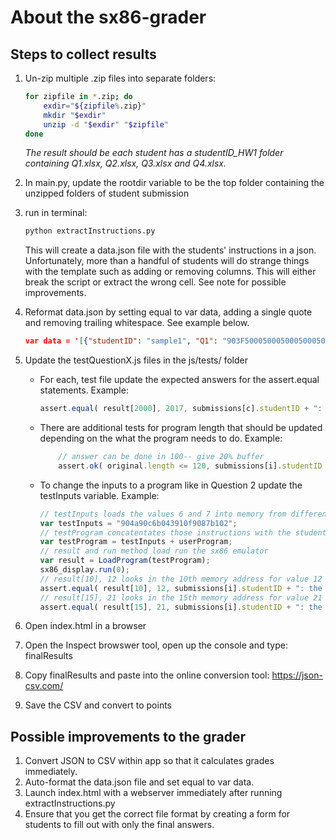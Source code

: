 # About the sx86-grader


## Steps to collect results

1. Un-zip multiple .zip files into separate folders:

    ```bash
    for zipfile in *.zip; do
        exdir="${zipfile%.zip}"
        mkdir "$exdir"
        unzip -d "$exdir" "$zipfile"
    done
    ```  
    *The result should be each student has a studentID_HW1 folder containing Q1.xlsx, Q2.xlsx, Q3.xlsx and Q4.xlsx.*  


2. In main.py, update the rootdir variable to be the top folder containing the unzipped folders of student submission

3. run in terminal:
    ```bash
    python extractInstructions.py
    ```
    This will create a data.json file with the students' instructions in a json. Unfortunately, more than a handful of students will do strange things with the template such as adding or removing columns. This will either break the script or extract the wrong cell. See note for possible improvements. 

4. Reformat data.json by setting equal to var data, adding a single quote and removing trailing whitespace. See example below.
    ```json
    var data = '[{"studentID": "sample1", "Q1": "903F50005000500050005000B0000000", "Q2": "900A904F908490C3B002B043900A904F9100C080C0C15082510351035103B002B0440000", "Q3": "90049043908690C29101B1001004B1011004B1021004B10390019042908390C4C000C041C082C0C3A10091418045403A50041005203560835002905EB0400000", "Q4": "901B9043B0409003C000904790808002403C90818002403C90828002403C90828002403C90848002403C90858002403C90868002403C6001202590D6B0C00000"}, {"studentID": "sample2", "Q1": "9000904090a090ff5003100180423023b0000000", "Q2": "90019042908a90cfb080b0c1c002c043910091425000b080500110048105302bb0c00000", "Q3": "90019042b00190029045b00190039047b00190049041b0019101c0049142c045908090c050c01002808130319103c0049144c045600150c0901eb0030000", "Q4": "900b9043b0409043c001908790d690408040403d90418040403d90428040403d90438040403d90448040403d90458040403d90468040403d60022026b0c10000"}]'
    ```

5. Update the testQuestionX.js files in the js/tests/ folder
    * For each, test file update the expected answers for the assert.equal statements. Example:  
      ```javascript
      assert.equal( result[2000], 2017, submissions[c].studentID + ": the 2000th memory address should contain the value 2017" );
      ```
     * There are additional tests for program length that should be updated depending on the what the program needs to do. Example:
        ```javascript
            // answer can be done in 100-- give 20% buffer
            assert.ok( original.length <= 120, submissions[i].studentID + ": there should be less than 120 instruction characters to complete this program" );
        ```
     * To change the inputs to a program like in Question 2 update the testInputs variable. Example:
        ```javascript
        // testInputs loads the values 6 and 7 into memory from different registers
        var testInputs = "904a90c6b043910f9087b102";
        // testProgram concatentates those instructions with the students
        var testProgram = testInputs + userProgram;
        // result and run method load run the sx86 emulator
        var result = LoadProgram(testProgram);
        sx86_display.run(0);
        // result[10], 12 looks in the 10th memory address for value 12
        assert.equal( result[10], 12, submissions[i].studentID + ": the 10th memory address should contain 12" );
        // result[15], 21 looks in the 15th memory address for value 21
        assert.equal( result[15], 21, submissions[i].studentID + ": the 15th memory address should contain 21" );
        ```

7. Open index.html in a browser

6. Open the Inspect browswer tool, open up the console and type: finalResults

7. Copy finalResults and paste into the online conversion tool: https://json-csv.com/
8. Save the CSV and convert to points 


## Possible improvements to the grader
1. Convert JSON to CSV within app so that it calculates grades immediately.
2. Auto-format the data.json file and set equal to var data.
3. Launch index.html with a webserver immediately after running extractInstructions.py
4. Ensure that you get the correct file format by creating a form for students to fill out with only the final answers.
